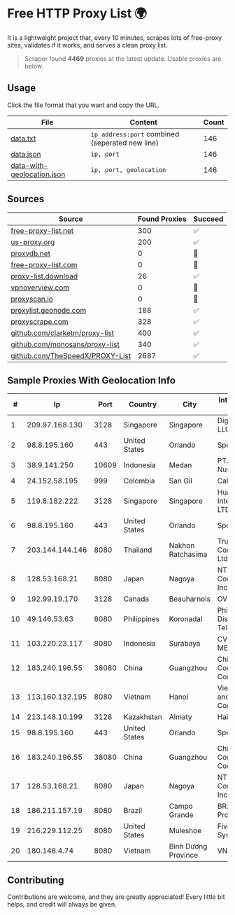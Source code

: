 
# Free HTTP Proxy List 🌍

It is a lightweight project that, every 10 minutes, scrapes lots of free-proxy sites, validates if it works, and serves a clean proxy list.


> Scraper found **4469** proxies at the latest update. Usable proxies are below.

## Usage

Click the file format that you want and copy the URL.


|File|Content|Count|
|----|-------|-----|
|[data.txt](https://raw.githubusercontent.com/themiralay/Proxy-List-World/master/data.txt)|`ip_address:port` combined (seperated new line)|146|
|[data.json](https://raw.githubusercontent.com/themiralay/Proxy-List-World/master/data.json)|`ip, port`|146|
|[data-with-geolocation.json](https://raw.githubusercontent.com/themiralay/Proxy-List-World/master/data-with-geolocation.json)|`ip, port, geolocation`|146|

## Sources

|Source|Found Proxies|Succeed|
|------|-------------|-------|
|[free-proxy-list.net](https://free-proxy-list.net)|300|✅|
|[us-proxy.org](https://www.us-proxy.org)|200|✅|
|[proxydb.net](http://proxydb.net)|0|🚫|
|[free-proxy-list.com](https://free-proxy-list.com/?page=&port=&type%5B%5D=http&type%5B%5D=https&up_time=0&search=Search)|0|🚫|
|[proxy-list.download](https://www.proxy-list.download/HTTP)|26|✅|
|[vpnoverview.com](https://vpnoverview.com/privacy/anonymous-browsing/free-proxy-servers)|0|🚫|
|[proxyscan.io](https://www.proxyscan.io)|0|🚫|
|[proxylist.geonode.com](https://proxylist.geonode.com/api/proxy-list?limit=300&page=1&sort_by=lastChecked&sort_type=desc&protocols=http,https)|188|✅|
|[proxyscrape.com](https://api.proxyscrape.com/v2/?request=displayproxies&protocol=http&timeout=10000&country=all&ssl=all&anonymity=all)|328|✅|
|[github.com/clarketm/proxy-list](https://raw.githubusercontent.com/clarketm/proxy-list/master/proxy-list-raw.txt)|400|✅|
|[github.com/monosans/proxy-list](https://raw.githubusercontent.com/monosans/proxy-list/main/proxies/http.txt)|340|✅|
|[github.com/TheSpeedX/PROXY-List](https://raw.githubusercontent.com/TheSpeedX/PROXY-List/master/http.txt)|2687|✅|


## Sample Proxies With Geolocation Info

|#|Ip|Port|Country|City|Internet Service Provider|
|-|--|----|-------|----|-------------------------|
|1|209.97.168.130|3128|Singapore|Singapore|DigitalOcean, LLC|
|2|98.8.195.160|443|United States|Orlando|Spectrum|
|3|38.9.141.250|10609|Indonesia|Medan|PT. Media Antar Nusa|
|4|24.152.58.195|999|Colombia|San Gil|Calltopbx S.A.S.|
|5|119.8.182.222|3128|Singapore|Singapore|Huawei International Pte. LTD|
|6|98.8.195.160|443|United States|Orlando|Spectrum|
|7|203.144.144.146|8080|Thailand|Nakhon Ratchasima|True Internet Corporation CO. Ltd.|
|8|128.53.168.21|8080|Japan|Nagoya|NTT PC Communications, Inc.|
|9|192.99.19.170|3128|Canada|Beauharnois|OVH SAS|
|10|49.146.53.63|8080|Philippines|Koronadal|Philippine Long Distance Telephone Co.|
|11|103.220.23.117|8080|Indonesia|Surabaya|CV. LINTAS MEDIA|
|12|183.240.196.55|38080|China|Guangzhou|China Mobile Communications Corporation|
|13|113.160.132.195|8080|Vietnam|Hanoi|VietNam Post and Telecom Corporation|
|14|213.148.10.199|3128|Kazakhstan|Almaty|Haicom Limited|
|15|98.8.195.160|443|United States|Orlando|Spectrum|
|16|183.240.196.55|38080|China|Guangzhou|China Mobile Communications Corporation|
|17|128.53.168.21|8080|Japan|Nagoya|NTT PC Communications, Inc.|
|18|186.211.157.19|8080|Brazil|Campo Grande|BR.Digital Provider|
|19|216.229.112.25|8080|United States|Muleshoe|Five Area Systems, LLC|
|20|180.148.4.74|8080|Vietnam|Bình Dương Province|VNTT|



## Contributing

Contributions are welcome, and they are greatly appreciated! Every
little bit helps, and credit will always be given.

